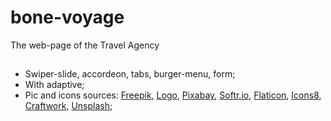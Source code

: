 # bone-voyage
The web-page of the Travel Agency
##
- Swiper-slide, accordeon, tabs, burger-menu, form;
- With adaptive; 
- Pic and icons sources: [Freepik](https://www.freepik.com/), [Logo](https://logo.com/), [Pixabay](https://pixabay.com/), [Softr.io](https://www.softr.io/blog/free-svg-illustrations), [Flaticon](https://www.flaticon.com/), [Icons8](https://icons8.com/), [Craftwork](https://craftwork.design/), [Unsplash](https://unsplash.com/);

